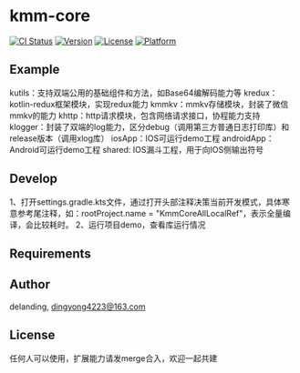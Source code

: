 # kmm-core

[![CI Status](https://img.shields.io/travis/delanding/KNetwork.svg?style=flat)](https://travis-ci.org/delanding/kmm-core)
[![Version](https://img.shields.io/cocoapods/v/KNetwork.svg?style=flat)](https://cocoapods.org/pods/kmm-core)
[![License](https://img.shields.io/cocoapods/l/KNetwork.svg?style=flat)](https://cocoapods.org/pods/kmm-core)
[![Platform](https://img.shields.io/cocoapods/p/KNetwork.svg?style=flat)](https://cocoapods.org/pods/kmm-core)

## Example
kutils：支持双端公用的基础组件和方法，如Base64编解码能力等
kredux：kotlin-redux框架模块，实现redux能力
kmmkv：mmkv存储模块，封装了微信mmkv的能力
khttp：http请求模块，包含网络请求接口，协程能力支持
klogger：封装了双端的log能力，区分debug（调用第三方普通日志打印库）和release版本（调用xlog库）
iosApp：IOS可运行demo工程
androidApp：Android可运行demo工程
shared: IOS漏斗工程，用于向IOS侧输出符号

## Develop
1、打开settings.gradle.kts文件，通过打开头部注释决策当前开发模式，具体寒意参考尾注释，如：rootProject.name = "KmmCoreAllLocalRef"，表示全量编译，会比较耗时。
2、运行项目demo，查看库运行情况

## Requirements

## Author
delanding, dingyong4223@163.com

## License
任何人可以使用，扩展能力请发merge合入，欢迎一起共建
